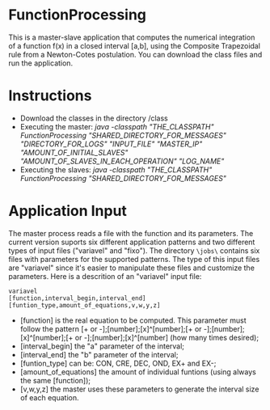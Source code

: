 # FunctionProcessing

This is a master-slave application that computes the numerical integration of a function f(x) in a closed interval [a,b], using the Composite Trapezoidal rule from a Newton-Cotes postulation. You can download the class files and run the application.

# Instructions

- Download the classes in the directory /class
- Executing the master: *java -classpath "THE_CLASSPATH" FunctionProcessing "SHARED_DIRECTORY_FOR_MESSAGES" "DIRECTORY_FOR_LOGS" "INPUT_FILE" "MASTER_IP" "AMOUNT_OF_INITIAL_SLAVES" "AMOUNT_OF_SLAVES_IN_EACH_OPERATION" "LOG_NAME"*
- Executing the slaves: *java -classpath "THE_CLASSPATH" FunctionProcessing "SHARED_DIRECTORY_FOR_MESSAGES"*

# Application Input

The master process reads a file with the function and its parameters. The current version suports six different application patterns and two different types of input files ("variavel" and "fixo"). The directory `\jobs\` contains six files with parameters for the supported patterns. The type of this input files are "variavel" since it's easier to manipulate these files and customize the parameters. Here is a descrition of an "variavel" input file:

```
variavel
[function,interval_begin,interval_end]
[funtion_type,amount_of_equations,v,w,y,z]
```
- [function] is the real equation to be computed. This parameter must follow the pattern [+ or -];[number];[x]^[number];[+ or -];[number];[x]^[number];[+ or -];[number];[x]^\[number\] (how many times desired);
- [interval_begin] the "a" parameter of the interval;
- [interval_end] the "b" parameter of the interval;
- [funtion_type] can be: CON, CRE, DEC, OND, EX+ and EX-;
- [amount_of_equations] the amount of individual funtions (using always the same [function]);
- [v,w,y,z] the master uses these parameters to generate the interval size of each equation.
